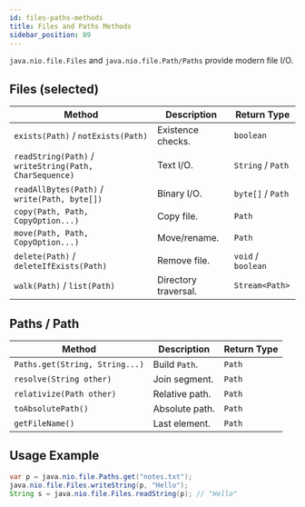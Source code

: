 ```yaml
---
id: files-paths-methods
title: Files and Paths Methods
sidebar_position: 89
---
```



`java.nio.file.Files` and `java.nio.file.Path/Paths` provide modern file I/O.

## Files (selected)

| Method | Description | Return Type |
|---|---|---|
| `exists(Path)` / `notExists(Path)` | Existence checks. | `boolean` |
| `readString(Path)` / `writeString(Path, CharSequence)` | Text I/O. | `String` / `Path` |
| `readAllBytes(Path)` / `write(Path, byte[])` | Binary I/O. | `byte[]` / `Path` |
| `copy(Path, Path, CopyOption...)` | Copy file. | `Path` |
| `move(Path, Path, CopyOption...)` | Move/rename. | `Path` |
| `delete(Path)` / `deleteIfExists(Path)` | Remove file. | `void` / `boolean` |
| `walk(Path)` / `list(Path)` | Directory traversal. | `Stream<Path>` |

## Paths / Path

| Method | Description | Return Type |
|---|---|---|
| `Paths.get(String, String...)` | Build `Path`. | `Path` |
| `resolve(String other)` | Join segment. | `Path` |
| `relativize(Path other)` | Relative path. | `Path` |
| `toAbsolutePath()` | Absolute path. | `Path` |
| `getFileName()` | Last element. | `Path` |

## Usage Example

```java
var p = java.nio.file.Paths.get("notes.txt");
java.nio.file.Files.writeString(p, "Hello");
String s = java.nio.file.Files.readString(p); // "Hello"
```

